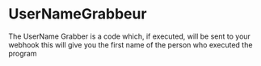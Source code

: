 # UserNameGrabbeur
The UserName Grabber is a code which, if executed, will be sent to your webhook this will give you the first name of the person who executed the program
